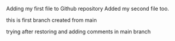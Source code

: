Adding my first file to Github repository
Added my second file too.


this is first branch created from main


trying after restoring and adding comments in main branch
